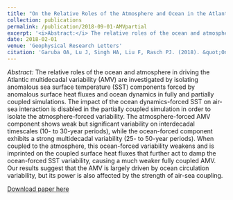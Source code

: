 ```yaml
---
title: "On the Relative Roles of the Atmosphere and Ocean in the Atlantic Multidecadal Variability"
collection: publications
permalink: /publication/2018-09-01-AMVpartial
excerpt: '<i>Abstract:</i> The relative roles of the ocean and atmosphere in driving the Atlantic multidecadal variability (AMV) are investigated by isolating anomalous sea surface temperature (SST) components forced by anomalous surface heat fluxes and ocean dynamics in fully and partially coupled simulations. The impact of the ocean dynamics-forced SST on air-sea interaction is disabled in the partially coupled simulation in order to isolate the atmosphere-forced variability. The atmosphere-forced AMV component shows weak but significant variability on interdecadal timescales (10- to 30-year periods), while the ocean-forced component exhibits a strong multidecadal variability (25- to 50-year periods). When coupled to the atmosphere, this ocean-forced variability weakens and is imprinted on the coupled surface heat fluxes that further act to damp the ocean-forced SST variability, causing a much weaker fully coupled AMV. Our results suggest that the AMV is largely driven by ocean circulation variability, but its power is also affected by the strength of air-sea coupling.'
date: 2018-02-01
venue: 'Geophysical Research Letters'
citation: 'Garuba OA, Lu J, Singh HA, Liu F, Rasch PJ. (2018). &quot;On the Relative Roles of the Atmosphere and Ocean in the Atlantic Multidecadal Variability.&quot; <i>Geophysical Research Letters</i>. 45: pp 9186–9196.'
---
```


<i>Abstract:</i> The relative roles of the ocean and atmosphere in driving the Atlantic multidecadal variability (AMV) are investigated by isolating anomalous sea surface temperature (SST) components forced by anomalous surface heat fluxes and ocean dynamics in fully and partially coupled simulations. The impact of the ocean dynamics-forced SST on air-sea interaction is disabled in the partially coupled simulation in order to isolate the atmosphere-forced variability. The atmosphere-forced AMV component shows weak but significant variability on interdecadal timescales (10- to 30-year periods), while the ocean-forced component exhibits a strong multidecadal variability (25- to 50-year periods). When coupled to the atmosphere, this ocean-forced variability weakens and is imprinted on the coupled surface heat fluxes that further act to damp the ocean-forced SST variability, causing a much weaker fully coupled AMV. Our results suggest that the AMV is largely driven by ocean circulation variability, but its power is also affected by the strength of air-sea coupling.

[Download paper here](http://hansialice.github.io/files/GRL-GarubaEtAl2018-AMVpartial.pdf)
